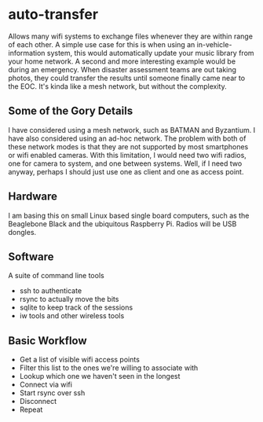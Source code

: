 auto-transfer
=============

Allows many wifi systems to exchange files whenever they are within range of each other. A simple use case for this is when using an in-vehicle-information system, this would automatically update your music library from your home network. A second and more 
interesting example would be during an emergency. When disaster assessment teams are out taking photos, they could transfer the results until someone finally came near to the EOC. It's kinda like a mesh network, but without the complexity.


Some of the Gory Details
-------------------------

I have considered using a mesh network, such as BATMAN and Byzantium. I have also considered using an ad-hoc network. The problem with both of these network modes is that they are not supported by most smartphones or wifi enabled cameras. With this limitation, I 
would need two wifi radios, one for camera to system, and one between systems. Well, if I need two anyway, perhaps I should just use one as client and one as access point.

Hardware
--------
I am basing this on small Linux based single board computers, such as the Beaglebone Black and the ubiquitous Raspberry Pi. Radios will be USB dongles.

Software
--------
A suite of command line tools
* ssh to authenticate
* rsync to actually move the bits
* sqlite to keep track of the sessions
* iw tools and other wireless tools

Basic Workflow
--------------
* Get a list of visible wifi access points
* Filter this list to the ones we're willing to associate with
* Lookup which one we haven't seen in the longest
* Connect via wifi
* Start rsync over ssh
* Disconnect
* Repeat
